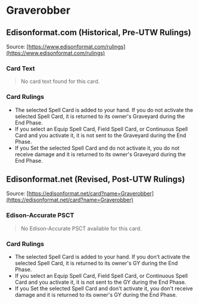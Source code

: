 # Graverobber

## Edisonformat.com (Historical, Pre-UTW Rulings)

Source: [https://www.edisonformat.com/rulings](https://www.edisonformat.com/rulings)

### Card Text

> No card text found for this card.

### Card Rulings

*   The selected Spell Card is added to your hand. If you do not activate the selected Spell Card, it is returned to its owner's Graveyard during the End Phase.
*   If you select an Equip Spell Card, Field Spell Card, or Continuous Spell Card and you activate it, it is not sent to the Graveyard during the End Phase.
*   If you Set the selected Spell Card and do not activate it, you do not receive damage and it is returned to its owner's Graveyard during the End Phase.

## Edisonformat.net (Revised, Post-UTW Rulings)

Source: [https://edisonformat.net/card?name=Graverobber](https://edisonformat.net/card?name=Graverobber)

### Edison-Accurate PSCT

> No Edison-Accurate PSCT available for this card.

### Card Rulings

*   The selected Spell Card is added to your hand. If you don't activate the selected Spell Card, it is returned to its owner's GY during the End Phase.
*   If you select an Equip Spell Card, Field Spell Card, or Continuous Spell Card and you activate it, it is not sent to the GY during the End Phase.
*   If you Set the selected Spell Card and don't activate it, you don't receive damage and it is returned to its owner's GY during the End Phase.
            
